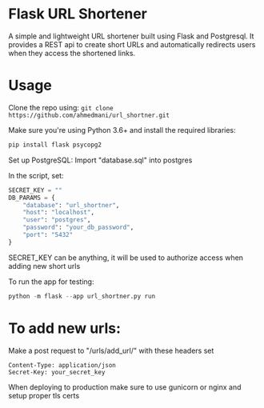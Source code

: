 # Flask URL Shortener

A simple and lightweight URL shortener built using Flask and Postgresql. It provides a REST api to create short URLs and automatically redirects users when they access the shortened links.


# Usage
Clone the repo using:
```git clone https://github.com/ahmedmani/url_shortner.git``` 

Make sure you're using Python 3.6+ and install the required libraries:
```python
pip install flask psycopg2
```
Set up PostgreSQL:
Import "database.sql" into postgres

In the script, set:
```python
SECRET_KEY = ""
DB_PARAMS = {
    "database": "url_shortner",
    "host": "localhost",
    "user": "postgres",
    "password": "your_db_password",
    "port": "5432"
}
```
SECRET_KEY can be anything, it will be used to authorize access when adding new short urls 

To run the app for testing:
```python
python -m flask --app url_shortner.py run
```

# To add new urls:
Make a post request to "/urls/add_url/" with these headers set
```
Content-Type: application/json  
Secret-Key: your_secret_key
```
When deploying to production make sure to use gunicorn or nginx and setup proper tls certs
